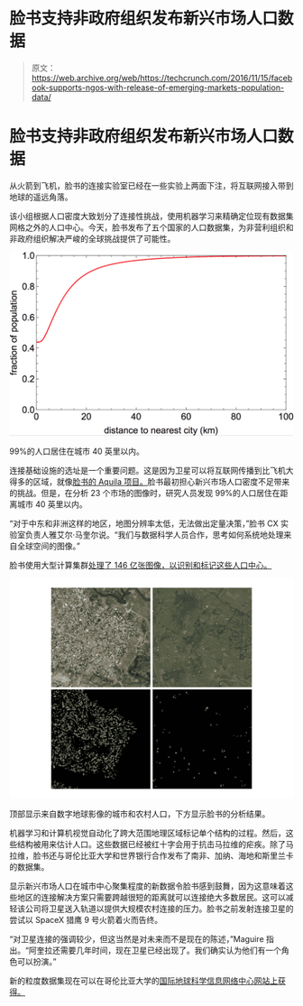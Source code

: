 # 脸书支持非政府组织发布新兴市场人口数据 

> 原文：<https://web.archive.org/web/https://techcrunch.com/2016/11/15/facebook-supports-ngos-with-release-of-emerging-markets-population-data/>

# 脸书支持非政府组织发布新兴市场人口数据

从火箭到飞机，脸书的连接实验室已经在一些实验上两面下注，将互联网接入带到地球的遥远角落。

该小组根据人口密度大致划分了连接性挑战，使用机器学习来精确定位现有数据集网格之外的人口中心。今天，脸书发布了五个国家的人口数据集，为非营利组织和非政府组织解决严峻的全球挑战提供了可能性。

![screen-shot-2016-11-15-at-7-54-00-am](img/e5bc57d5148faa62be4bdf59db4e90dc.png)

99%的人口居住在城市 40 英里以内。

连接基础设施的选址是一个重要问题。这是因为卫星可以将互联网传播到比飞机大得多的区域，就像[脸书的 Aquila 项目。](https://web.archive.org/web/20230111090307/https://techcrunch.com/2015/03/26/facebooks-aquila-drone-will-beam-down-internet-access-with-lasers/)脸书最初担心新兴市场人口密度不足带来的挑战。但是，在分析 23 个市场的图像时，研究人员发现 99%的人口居住在距离城市 40 英里以内。

“对于中东和非洲这样的地区，地图分辨率太低，无法做出定量决策，”脸书 CX 实验室负责人雅艾尔·马奎尔说。“我们与数据科学人员合作，思考如何系统地处理来自全球空间的图像。”

脸书使用大型计算集群[处理了 146 亿张图像，以识别和标记这些人口中心。](https://web.archive.org/web/20230111090307/https://code.facebook.com/posts/1676452492623525/connecting-the-world-with-better-maps/)

![Display of both urban and rural populations on the top from DigitalGlobe imagery with Facebook's analysis underneath.](img/ef713ab5f53f02c933156ce03bac7c1e.png)

顶部显示来自数字地球影像的城市和农村人口，下方显示脸书的分析结果。

机器学习和计算机视觉自动化了跨大范围地理区域标记单个结构的过程。然后，这些结构被用来估计人口。这些数据已经被红十字会用于抗击马拉维的疟疾。除了马拉维，脸书还与哥伦比亚大学和世界银行合作发布了南非、加纳、海地和斯里兰卡的数据集。

显示新兴市场人口在城市中心聚集程度的新数据令脸书感到鼓舞，因为这意味着这些地区的连接解决方案只需要跨越很短的距离就可以连接绝大多数居民。这可以减轻该公司将卫星送入轨道以提供大规模农村连接的压力。脸书之前发射连接卫星的尝试以 SpaceX 猎鹰 9 号火箭着火而告终。

“对卫星连接的强调较少，但这当然是对未来而不是现在的陈述，”Maguire 指出。“阿奎拉还需要几年时间，现在卫星已经出现了。我们确实认为他们有一个角色可以扮演。”

新的粒度数据集现在可以在哥伦比亚大学的[国际地球科学信息网络中心网站上获得。](https://web.archive.org/web/20230111090307/https://ciesin.columbia.edu/data/hrsl)